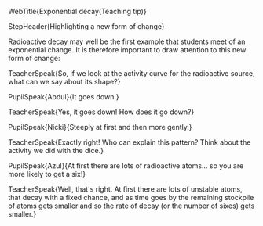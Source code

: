 WebTitle{Exponential decay(Teaching tip)}

StepHeader{Highlighting a new form of change}

Radioactive decay may well be the first example that students meet of an exponential change. It is therefore important to draw attention to this new form of change:

TeacherSpeak{So, if we look at the activity curve for the radioactive source, what can we say about its shape?}

PupilSpeak{Abdul}{It goes down.}

TeacherSpeak{Yes, it goes down! How does it go down?}

PupilSpeak{Nicki}{Steeply at first and then more gently.}

TeacherSpeak{Exactly right! Who can explain this pattern? Think about the activity we did with the dice.}

PupilSpeak{Azul}{At first there are lots of radioactive atoms&hellip; so you are more likely to get a six!}

TeacherSpeak{Well, that's right. At first there are lots of unstable atoms, that decay with a fixed chance, and as time goes by the remaining stockpile of atoms gets smaller and so the rate of decay (or the number of sixes) gets smaller.}


